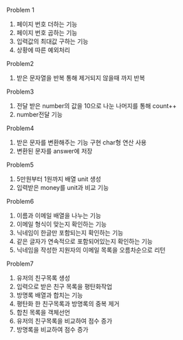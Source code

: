 Problem 1
1. 페이지 번호 더하는 기능
2. 페이지 번호 곱하는 기능
3. 입력값의 최대값 구하는 기능
4. 상황에 따른 예외처리


Problem2
1. 받은 문자열을 반복 통해 제거되지 않을때 까지 반복 

Problem3
1. 전달 받은 number의 값을 10으로 나눈 나머지를 통해 count++ 
2. number전달 기능 


Problem4
1. 받은 문자를 변환해주는 기능 구현 char형 연산 사용
2. 변환된 문자를 answer에 저장

Problem5
1. 5만원부터 1원까지 배열 unit 생성
2. 입력받은 money를 unit과 비교 기능

Problem6
1. 이름과 이메일 배열을 나누는 기능
2. 이메일 형식이 맞는지 확인하는 기능
3. 닉네임이 한글만 포함되는지 확인하는 기능
4. 같은 글자가 연속적으로 포함되어있는지 확인하는 기능
5. 닉네임을 작성한 지원자의 이메일 목록을 오름차순으로 리턴

Problem7
1. 유저의 친구목록 생성
2. 입력으로 받은 친구 목록을 평탄화작업
3. 방명록 배열과 합치는 기능
4. 평탄화 한 친구목록과 방명록의 중복 제거
5. 합친 목록을 객체선언
6. 유저의 친구목록을 비교하여 점수 증가
7. 방명록을 비교하여 점수 증가